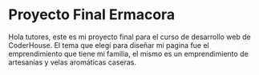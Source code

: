 # Proyecto Final Ermacora

Hola tutores, este es mi proyecto final para el curso de desarrollo web de CoderHouse.
El tema que elegí para diseñar mi pagina fue el emprendimiento que tiene mi familia, el mismo es un emprendimiento de artesanías
y velas aromáticas caseras.
